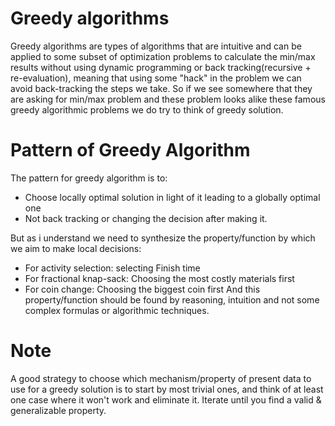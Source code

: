 # Greedy algorithms

Greedy algorithms are types of algorithms that are intuitive and can be applied to some subset of optimization problems to calculate the min/max results without using dynamic programming or back tracking(recursive + re-evaluation), meaning that using some "hack" in the problem we can avoid
back-tracking the steps we take.
So if we see somewhere that they are asking for min/max problem and these problem looks alike these famous greedy algorithmic problems we do try to think of greedy solution.

# Pattern of Greedy Algorithm

The pattern for greedy algorithm is to:

- Choose locally optimal solution in light of it leading to a globally optimal one
- Not back tracking or changing the decision after making it.

But as i understand we need to synthesize the property/function by which we aim to make local decisions:

- For activity selection: selecting Finish time
- For fractional knap-sack: Choosing the most costly materials first
- For coin change: Choosing the biggest coin first
  And this property/function should be found by reasoning, intuition and not some complex formulas or algorithmic techniques.

# Note

A good strategy to choose which mechanism/property of present data to use for a greedy solution is to start by most trivial ones, and think of at least one case where it won't work and eliminate it. Iterate until you find a valid & generalizable property.
